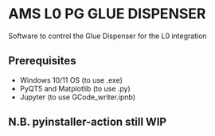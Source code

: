 # AMS L0 PG GLUE DISPENSER

Software to control the Glue Dispenser for the L0 integration 

## Prerequisites

- Windows 10/11 OS (to use .exe)
- PyQT5 and Matplotlib (to use .py)
- Jupyter (to use GCode_writer.ipnb)


## N.B. pyinstaller-action still WIP
